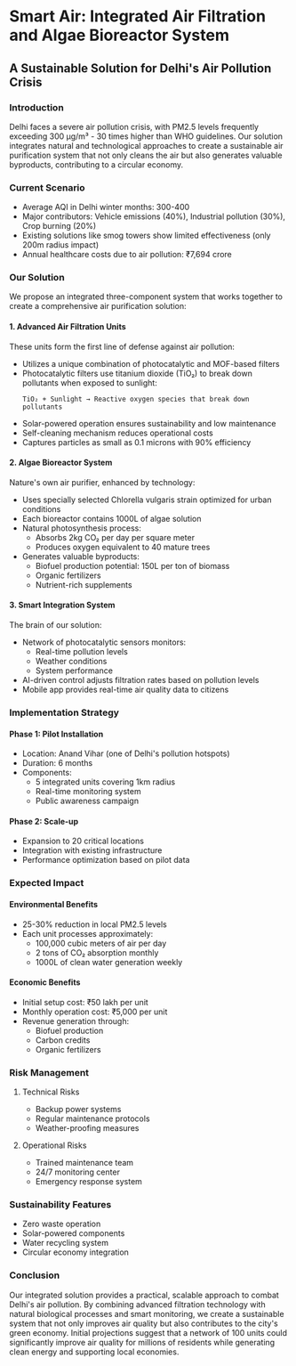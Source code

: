 # Smart Air: Integrated Air Filtration and Algae Bioreactor System
## A Sustainable Solution for Delhi's Air Pollution Crisis

### Introduction
Delhi faces a severe air pollution crisis, with PM2.5 levels frequently exceeding 300 μg/m³ - 30 times higher than WHO guidelines. Our solution integrates natural and technological approaches to create a sustainable air purification system that not only cleans the air but also generates valuable byproducts, contributing to a circular economy.

### Current Scenario
- Average AQI in Delhi winter months: 300-400
- Major contributors: Vehicle emissions (40%), Industrial pollution (30%), Crop burning (20%)
- Existing solutions like smog towers show limited effectiveness (only 200m radius impact)
- Annual healthcare costs due to air pollution: ₹7,694 crore

### Our Solution
We propose an integrated three-component system that works together to create a comprehensive air purification solution:

#### 1. Advanced Air Filtration Units
These units form the first line of defense against air pollution:
- Utilizes a unique combination of photocatalytic and MOF-based filters
- Photocatalytic filters use titanium dioxide (TiO₂) to break down pollutants when exposed to sunlight:
  ```
  TiO₂ + Sunlight → Reactive oxygen species that break down pollutants
  ```
- Solar-powered operation ensures sustainability and low maintenance
- Self-cleaning mechanism reduces operational costs
- Captures particles as small as 0.1 microns with 90% efficiency

#### 2. Algae Bioreactor System
Nature's own air purifier, enhanced by technology:
- Uses specially selected Chlorella vulgaris strain optimized for urban conditions
- Each bioreactor contains 1000L of algae solution
- Natural photosynthesis process:
  * Absorbs 2kg CO₂ per day per square meter
  * Produces oxygen equivalent to 40 mature trees
- Generates valuable byproducts:
  * Biofuel production potential: 150L per ton of biomass
  * Organic fertilizers
  * Nutrient-rich supplements

#### 3. Smart Integration System
The brain of our solution:
- Network of photocatalytic sensors monitors:
  * Real-time pollution levels
  * Weather conditions
  * System performance
- AI-driven control adjusts filtration rates based on pollution levels
- Mobile app provides real-time air quality data to citizens

### Implementation Strategy

#### Phase 1: Pilot Installation
- Location: Anand Vihar (one of Delhi's pollution hotspots)
- Duration: 6 months
- Components:
  * 5 integrated units covering 1km radius
  * Real-time monitoring system
  * Public awareness campaign

#### Phase 2: Scale-up
- Expansion to 20 critical locations
- Integration with existing infrastructure
- Performance optimization based on pilot data

### Expected Impact

#### Environmental Benefits
- 25-30% reduction in local PM2.5 levels
- Each unit processes approximately:
  * 100,000 cubic meters of air per day
  * 2 tons of CO₂ absorption monthly
  * 1000L of clean water generation weekly

#### Economic Benefits
- Initial setup cost: ₹50 lakh per unit
- Monthly operation cost: ₹5,000 per unit
- Revenue generation through:
  * Biofuel production
  * Carbon credits
  * Organic fertilizers

### Risk Management
1. Technical Risks
   - Backup power systems
   - Regular maintenance protocols
   - Weather-proofing measures

2. Operational Risks
   - Trained maintenance team
   - 24/7 monitoring center
   - Emergency response system

### Sustainability Features
- Zero waste operation
- Solar-powered components
- Water recycling system
- Circular economy integration

### Conclusion
Our integrated solution provides a practical, scalable approach to combat Delhi's air pollution. By combining advanced filtration technology with natural biological processes and smart monitoring, we create a sustainable system that not only improves air quality but also contributes to the city's green economy. Initial projections suggest that a network of 100 units could significantly improve air quality for millions of residents while generating clean energy and supporting local economies.
